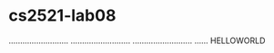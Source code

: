 # cs2521-lab08
..........................
..........................
..........................
......
HELLOWORLD
